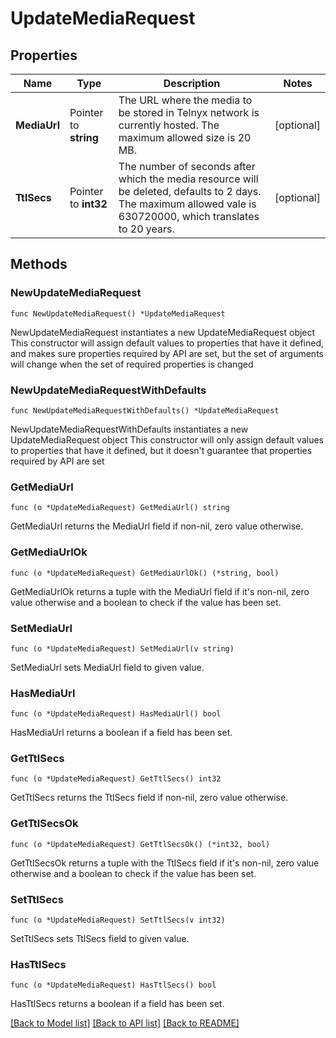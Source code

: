 # UpdateMediaRequest

## Properties

Name | Type | Description | Notes
------------ | ------------- | ------------- | -------------
**MediaUrl** | Pointer to **string** | The URL where the media to be stored in Telnyx network is currently hosted. The maximum allowed size is 20 MB. | [optional] 
**TtlSecs** | Pointer to **int32** | The number of seconds after which the media resource will be deleted, defaults to 2 days. The maximum allowed vale is 630720000, which translates to 20 years. | [optional] 

## Methods

### NewUpdateMediaRequest

`func NewUpdateMediaRequest() *UpdateMediaRequest`

NewUpdateMediaRequest instantiates a new UpdateMediaRequest object
This constructor will assign default values to properties that have it defined,
and makes sure properties required by API are set, but the set of arguments
will change when the set of required properties is changed

### NewUpdateMediaRequestWithDefaults

`func NewUpdateMediaRequestWithDefaults() *UpdateMediaRequest`

NewUpdateMediaRequestWithDefaults instantiates a new UpdateMediaRequest object
This constructor will only assign default values to properties that have it defined,
but it doesn't guarantee that properties required by API are set

### GetMediaUrl

`func (o *UpdateMediaRequest) GetMediaUrl() string`

GetMediaUrl returns the MediaUrl field if non-nil, zero value otherwise.

### GetMediaUrlOk

`func (o *UpdateMediaRequest) GetMediaUrlOk() (*string, bool)`

GetMediaUrlOk returns a tuple with the MediaUrl field if it's non-nil, zero value otherwise
and a boolean to check if the value has been set.

### SetMediaUrl

`func (o *UpdateMediaRequest) SetMediaUrl(v string)`

SetMediaUrl sets MediaUrl field to given value.

### HasMediaUrl

`func (o *UpdateMediaRequest) HasMediaUrl() bool`

HasMediaUrl returns a boolean if a field has been set.

### GetTtlSecs

`func (o *UpdateMediaRequest) GetTtlSecs() int32`

GetTtlSecs returns the TtlSecs field if non-nil, zero value otherwise.

### GetTtlSecsOk

`func (o *UpdateMediaRequest) GetTtlSecsOk() (*int32, bool)`

GetTtlSecsOk returns a tuple with the TtlSecs field if it's non-nil, zero value otherwise
and a boolean to check if the value has been set.

### SetTtlSecs

`func (o *UpdateMediaRequest) SetTtlSecs(v int32)`

SetTtlSecs sets TtlSecs field to given value.

### HasTtlSecs

`func (o *UpdateMediaRequest) HasTtlSecs() bool`

HasTtlSecs returns a boolean if a field has been set.


[[Back to Model list]](../README.md#documentation-for-models) [[Back to API list]](../README.md#documentation-for-api-endpoints) [[Back to README]](../README.md)


